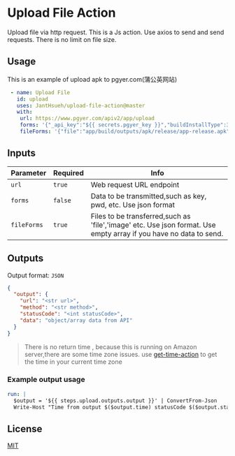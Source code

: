 # Upload File Action

 Upload file via http request. This is a Js action. Use axios to send and send requests. There is no limit on file size.


## Usage

This is an example of upload apk to pgyer.com(蒲公英网站)
```yaml
 - name: Upload File
   id: upload
   uses: JantHsueh/upload-file-action@master
   with:
    url: https://www.pgyer.com/apiv2/app/upload
    forms: '{"_api_key":"${{ secrets.pgyer_key }}","buildInstallType":3}'
    fileForms: '{"file":"app/build/outputs/apk/release/app-release.apk"}'
```


## Inputs

| Parameter  | Required | Info                                                         |
| ---------- | -------- | ------------------------------------------------------------ |
| `url`      | `true`   | Web request URL endpoint                                     |
| `forms`  | `false`  | Data to be transmitted,such as key, pwd, etc. Use json format |
| `fileForms`  | `true`  | Files to be transferred,such as 'file','image' etc. Use json format. Use empty array if you have no data  to send. |


## Outputs

Output format: `JSON`

```json
{
  "output": {
    "url": "<str url>",
    "method": "<str method>",
    "statusCode": "<int statusCode>",
    "data": "object/array data from API"
  }
}
```
>There is no return time , because this is running on Amazon server,there are some time zone issues. use [get-time-action](https://github.com/JantHsueh/get-time-action) to get the time in your current time zone 



### Example output usage

```yaml
run: |
  $output = '${{ steps.upload.outputs.output }}' | ConvertFrom-Json
  Write-Host "Time from output $($output.time) statusCode $($output.statusCode) data $($output.data)"
```

## License

[MIT](LICENSE)
